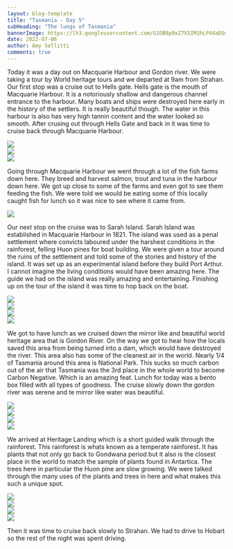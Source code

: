```yaml
---
layout: blog-template
title: "Tasmania - Day 5"
subHeading: "The lungs of Tasmania"
bannerImage: https://lh3.googleusercontent.com/G1OB8p9xZ7X5IM1hLP44aDSmzsYqcDsgdOuOKnxWMf9RaESA4ycjiT_2Kmhey7OT-MerVDMjTizFDREClQ0spPx4LqmQuQT2ORHEcjVEzhOP5wowb_a6IbJ5NW97r6sNqlWfUQ1L0V0=w2400
date: 2022-07-06
author: Amy Sellitti
comments: true
---
```


Today it was a day out on Macquarie Harbour and Gordon river. We were taking a tour by World heritage tours and we departed at 9am from Strahan. Our first stop was a cruise out to Hells gate. Hells gate is the mouth of Macquarie Harbour. It is a notoriously shallow and dangerous channel entrance to the harbour. Many boats and ships were destroyed here early in the history of the settlers. It is really beautiful though. The water in this harbour is also has very high tannin content and the water looked so smooth.  After crusing out through Hells Gate and back in it was time to cruise back through Macquarie Harbour.


<div class="center-image"><img src="https://lh3.googleusercontent.com/AY5t6ZHMyJhWC5ywronSN6NSbDXFYjyeKbC9pmx-w-eyTnFgtp9fXGecm_mzlsXJFjZ2RlMooI_IfjV7whOVB8VnulI2KzzefAFzP61CK2gYvZjAP_HCii77wOWEyM9lUyhI-9ybdfY=w2400" /></div>
<div class="center-image"><img src="https://lh3.googleusercontent.com/XPzEE8FtmPyvzE3KOC4mEWjgz4yM1P95xjhzZhRahm9mT39-FC7VxFv8l2oaEv71G2uOVA7aCUekw84R5hSscbjKin-ovvTRhTK1W1CIt-hEjyAmskJuDAt2a9n0-uSZTpYPqHklBBM=w2400" /></div>
<div class="center-image"><img src="https://lh3.googleusercontent.com/gmJoPkGdhyOVFvor-9cjXXxHNyPoS4g-FCg9-1gxBknGcUir_sMHyw3GCZt6DtNhiJnClokKB7FAM4iSWcJRPtfa9qafL9lhOrcs9ebv91RAtkCpsuMRywbxjsvCMN3XsjznhPc2m9E=w2400" /></div>

Going through Macquarie Harbour we went through a lot of the fish farms down here. They breed and harvest salmon, trout and tuna in the harbour down here. We got up close to some of the farms and even got to see them feeding the fish. We were told we would be eating some of this locally caught fish for lunch so it was nice to see where it came from. 

<div class="center-image"><img src="https://lh3.googleusercontent.com/VULiAqcJ4UXspFqtT8EOM6ob8akCF0q9dOGlm7I4f1S0H_3bwol9ESLSJNKl6-16FaDJk-BG1FHOFvlJjOVn3vcQ_MjO7Z3xFSn4F5-51S-26RE8qX5ADXcK6UBkPh9boRxuvSTje_g=w2400" /></div>

Our next stop on the cruise was to Sarah Island. Sarah Island was established in Macquarie Harbour in 1821. The island was used as a penal settlement where convicts laboured under the harshest conditions in the rainforest, felling Huon pines for boat building. We were given a tour around the ruins of the settlement and told some of the stories and history of the island. It was set up as an experimental island before they build Port Arthur. I cannot imagine the living conditions would have been amazing here. The guide we had on the island was really amazing and entertaining. Finishing up on the tour of the island it was time to hop back on the boat.

<div class="center-image"><img src="https://lh3.googleusercontent.com/gEiAvTpq3du8n70_hr22gxp3XUU6wkoY6J2QZLBbEuT_9-hhTgYTKuen4SwCNzbK9wGggA7B-2PuIgBIRvNfx1GPqo2VIaLJNJRondez2GbcL0l5sjrmwBBgXuWuh0_Ofn_T1hCrLDU=w2400" /></div>
<div class="center-image"><img src="https://lh3.googleusercontent.com/FSnJ1WsXZnmcWnYKM5aW0WAsO7TKPpELCSBAd0ncSWtXmMwGcCTVZmejXi0S-M0493y1kbpcvHHMGxAL5iSA5Aof9GYEy7TTfa7LvgoqebdB2G_9x4ST6GWOHcE91TNK2vVLiUJf7b4=w2400" /></div>
<div class="center-image"><img src="https://lh3.googleusercontent.com/sTTPvfoZNsJr5MBVCFPtVuMT_lKdPae4m1tMKy2RAiupfxdfVGKhalrxY0slfJH1c9ysFt2nk4975UU8usiNdzM36PJqf_Jb08jAILdJS14Bk5WbXeS-K8ZuEJcdLAbmo4L9ZmHQlv0=w2400" /></div>
<div class="center-image"><img src="https://lh3.googleusercontent.com/RSli8F8evF5wVjE8D6DbYr7ylyZqduBVzOQm38sPQio4aze0CD4XDMlJoKYPfeyf0z1w5aKfwhJ3WKWi0krOqKhxrkMgtqiJ7BsuMvSzyEavwvAlEAVREKh1GKv6aFAsuSDbde5jxRw=w2400" /></div>

We got to have lunch as we cruised down the mirror like and beautiful world heritage area that is Gordon River. On the way we got to hear how the locals saved this area from being turned into a dam, which would have destroyed the river. This area also has some of the cleanest air in the world. Nearly 1/4 of Tasmania around this area is National Park. This sucks so much carbon out of the air that Tasmania was the 3rd place in the whole world to become Carbon Negative. Which is an amazing feat. Lunch for today was a bento box filled with all types of goodness. The cruise slowly down the gordon river was serene and te mirror like water was beautiful.

<div class="center-image"><img src="https://lh3.googleusercontent.com/O54W5kAt6j28dNXOjDXBrP_2zcpJOg3XfzbAi2SKnyrmJHuP2Mi_mva9-dY0-of5eCs3_HzNo8dfU5QF4YmaXnOPrAWAhNgUsAbLN7vUvDsYhReu5lNoDgkekL8rcdQNNPy7XY98SmM=w2400" /></div>
<div class="center-image"><img src="https://lh3.googleusercontent.com/KHTSR9dh4aP364UULzpp27PTC_gCXascOLHb7qV09CcmQdS-u86-LcXYBCrZdA4khr5YmfFgE9rCZY7ncgyamozBebwui8DchkcAqPqp4WmA4LYqLPQ6N7obTlcOmvhIRI1Ugx84xM4=w2400" /></div>
<div class="center-image"><img src="https://lh3.googleusercontent.com/FONwXbLALtOVsdQMmslkYwlhtY4hhjt8jzQSdmMfuubKYUivEmb3C9lZApG8mWoeoZrjIcGxpH0PhKMyaEYzdpVYBqJ0qiw4J-sjzCc7CKEJRNV9kdQsg4rSsiHBUV2-QM6arC1gUMo=w2400" /></div>
<div class="center-image"><img src="https://lh3.googleusercontent.com/G1OB8p9xZ7X5IM1hLP44aDSmzsYqcDsgdOuOKnxWMf9RaESA4ycjiT_2Kmhey7OT-MerVDMjTizFDREClQ0spPx4LqmQuQT2ORHEcjVEzhOP5wowb_a6IbJ5NW97r6sNqlWfUQ1L0V0=w2400" /></div>

We arrived at Heritage Landing which is a short guided walk through the rainforest. This rainforest is whats known as a temperate rainforest. It has plants that not only go back to Gondwana period but it also is the closest place in the world to match the sample of plants found in Antartica. The trees here in particular the Huon pine are slow growing. We were talked through the many uses of the plants and trees in here and what makes this such a unique spot.

<div class="center-image"><img src="https://lh3.googleusercontent.com/A5SO5s9PnkidgqWIRqR5jiu5wmvQTKSB0kom5YmsnMl5a-ng7O4GqsPqjz4mr62kyuLuARL5daedCIgRt2LcVjCzNwO-b2dtTKxDyuvf_Sd4XmdhaWgl6aMnJ5SZm8XDM1HrnzJTlRs=w2400" /></div>
<div class="center-image"><img src="https://lh3.googleusercontent.com/sUIF4tJVcDeQAO2q4DL-3KTgzfHsZiD80z7Pg7_ElHBMfm9n9lf_r3XryvCJq-lQsHA594DtkXOICdvvOemFs4t6bPXcm4ujRe4E6ULSW_8vPA3x6XPOYbpyDOsTlR9_CuNJFGBY2n8=w2400" /></div>
<div class="center-image"><img src="https://lh3.googleusercontent.com/yW1ZwSKjPv7yemfbM7SC2YHrpuHSpxiEagYufQzVFIySn3tgCmfgnMOWhOGKaA5hjvDwGSdSF8lRyrSf94WKELcxFJD2em3qMyHWXXW6K2gYT03s7CwHGyd3ZmXIH321gtqT6hyOI90=w2400" /></div>
<div class="center-image"><img src="https://lh3.googleusercontent.com/e3KUB9Qv2zO-tnMRbcPuTZ9ylqQi0M6wpnl2aNMmSFNdOJlKzSGLc0og6Y0zTG_wBOu9rxm6ndPZYeQJ7OhoCaxm8lGkfteZfKCRQ62p5oTawmHKMjuhZZM4HGEpR_9UbyF1kab8p7Y=w2400" /></div>

Then it was time to cruise back slowly to Strahan. We had to drive to Hobart so the rest of the night was spent driving. 








<div class="center-image"><img src="" /></div>
<div class="center-image"><img src="" /></div>
